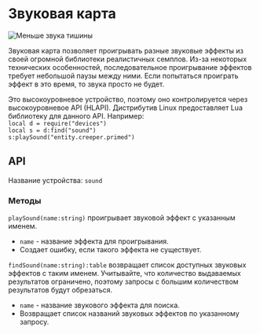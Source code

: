 # Звуковая карта
![Меньше звука тишины](item:better_cc:sound_card)

Звуковая карта позволяет проигрывать разные звуковые эффекты из своей огромной библиотеки реалистичных семплов. Из-за некоторых технических особенностей, последовательное проигрывание эффектов требует небольшой паузы между ними. Если попытаться проиграть эффект в это время, то звука просто не будет.

Это высокоуровневое устройство, поэтому оно контролируется через высокоуровневое API (HLAPI). Дистрибутив Linux предоставляет Lua библиотеку для данного API. Например:  
`local d = require("devices")`  
`local s = d:find("sound")`  
`s:playSound("entity.creeper.primed")`

## API
Название устройства: `sound`

### Методы
`playSound(name:string)` проигрывает звуковой эффект с указанным именем.
- `name` - название эффекта для проигрывания.
- Создает ошибку, если такого эффекта не существует.

`findSound(name:string):table` возвращает список доступных звуковых эффектов с таким именем. Учитывайте, что количество выдаваемых результатов ограничено, поэтому запросы с большим количеством результатов будут обрезаться.
- `name` - название звукового эффекта для поиска.
- Возвращает список названий звуковых эффектов по указанному запросу.
